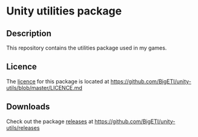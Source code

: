# Unity utilities package

## Description
This repository contains the utilities package used in my games.

## Licence
The [licence](https://github.com/BigETI/unity-utils/blob/master/LICENCE.md) for this package is located at https://github.com/BigETI/unity-utils/blob/master/LICENCE.md

## Downloads
Check out the package [releases](https://github.com/BigETI/unity-utils/releases) at https://github.com/BigETI/unity-utils/releases
